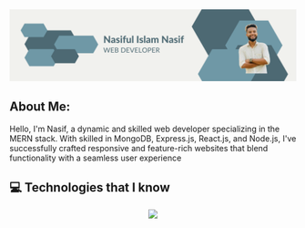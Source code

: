 
<img src="https://raw.githubusercontent.com/nasif07/nasif07/main/image/banner/1.png" />
</a>

## About Me: 
<p>Hello, I'm Nasif, a dynamic and skilled web developer specializing in the MERN stack. With  skilled in MongoDB, Express.js, React.js, and Node.js, I've successfully crafted responsive and feature-rich websites that blend functionality with a seamless user experience</p>


## :computer: Technologies that I know

<p align="center">
  <a href="https://skillicons.dev">
    <img src="https://skillicons.dev/icons?i=html,css,tailwind,js,react,mongodb,nodejs,expressjs,git" />
  </a>
</p>



<!--
**nasif07/nasif07** is a ✨ _special_ ✨ repository because its `README.md` (this file) appears on your GitHub profile.

Here are some ideas to get you started:

- 🔭 I’m currently working on ...
- 🌱 I’m currently learning ...
- 👯 I’m looking to collaborate on ...
- 🤔 I’m looking for help with ...
- 💬 Ask me about ...
- 📫 How to reach me: ...
- 😄 Pronouns: ...
- ⚡ Fun fact: ...
-->
